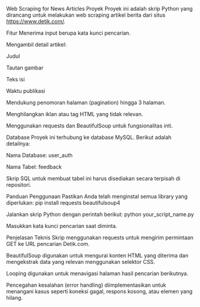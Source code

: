 Web Scraping for News Articles
Proyek
Proyek ini adalah skrip Python yang dirancang untuk melakukan web scraping artikel berita dari situs https://www.detik.com/.

Fitur
Menerima input berupa kata kunci pencarian.

Mengambil detail artikel:

Judul

Tautan gambar

Teks isi

Waktu publikasi

Mendukung penomoran halaman (pagination) hingga 3 halaman.

Menghilangkan iklan atau tag HTML yang tidak relevan.

Menggunakan requests dan BeautifulSoup untuk fungsionalitas inti.

Database
Proyek ini terhubung ke database MySQL. Berikut adalah detailnya:

Nama Database: user_auth

Nama Tabel: feedback

Skrip SQL untuk membuat tabel ini harus disediakan secara terpisah di repositori.

Panduan Penggunaan
Pastikan Anda telah menginstal semua library yang diperlukan:
pip install requests beautifulsoup4

Jalankan skrip Python dengan perintah berikut:
python your_script_name.py

Masukkan kata kunci pencarian saat diminta.

Penjelasan Teknis
Skrip menggunakan requests untuk mengirim permintaan GET ke URL pencarian Detik.com.

BeautifulSoup digunakan untuk mengurai konten HTML yang diterima dan mengekstrak data yang relevan menggunakan selektor CSS.

Looping digunakan untuk menavigasi halaman hasil pencarian berikutnya.

Pencegahan kesalahan (error handling) diimplementasikan untuk menangani kasus seperti koneksi gagal, respons kosong, atau elemen yang hilang.
